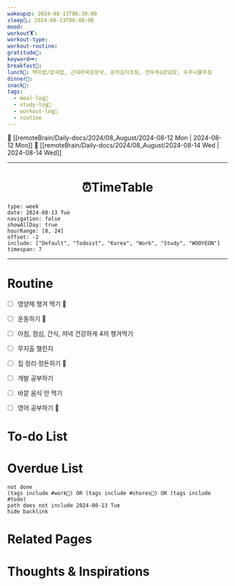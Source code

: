 ```yaml
---
wakeup🌞: 2024-08-13T06:30:00
sleep🌜: 2024-08-13T00:40:00
mood: 
workout🏋️: 
workout-type: 
workout-routine: 
gratitude🙏: 
keyword🗝️: 
breakfast🍳: 
lunch🍚: 백미밥/잡곡밥, 근대아욱된장국, 꽁치김치조림, 연두부&양념장, 숙주나물무침
dinner🥗: 
snack🍬: 
tags:
  - meal-log📝
  - study-log📓
  - workout-log💪
  - routine
---
```


🔺 [[remoteBrain/Daily-docs/2024/08_August/2024-08-12 Mon | 2024-08-12 Mon]]
🔻 [[remoteBrain/Daily-docs/2024/08_August/2024-08-14 Wed | 2024-08-14 Wed]]
___
<h1> <center>⏰TimeTable </center> </h1>

```gEvent
type: week
date: 2024-08-13 Tue
navigation: false
showAllDay: true
hourRange: [8, 24]
offset: -2
include: ["Default", "Todoist", "Korea", "Work", "Study", "WOOYEON"]
timespan: 7
```

--- 


# Routine 

- [ ] 영양제 챙겨 먹기 🔼 
- [ ] 운동하기 🔼
- [ ] 아침, 점심, 간식, 저녁 건강하게 4끼 챙겨먹기
- [ ] 무지출 챌린지 
- [ ] 집 정리·정돈하기 🔼
- [ ] 개발 공부하기
- [ ] 바깥 음식 안 먹기 
- [ ] 영어 공부하기 🔼 


# To-do List


# Overdue List
```tasks
not done
(tags include #work💼) OR (tags include #chores🧺) OR (tags include #todo)
path does not include 2024-08-13 Tue
hide backlink
```

# Related Pages



# Thoughts & Inspirations

